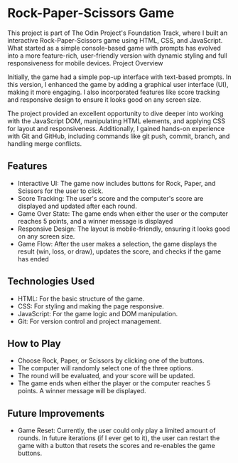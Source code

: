 # Rock-Paper-Scissors Game

This project is part of The Odin Project's Foundation Track, where I built an interactive Rock-Paper-Scissors game using HTML, CSS, and JavaScript. What started as a simple console-based game with prompts has evolved into a more feature-rich, user-friendly version with dynamic styling and full responsiveness for mobile devices.
Project Overview

Initially, the game had a simple pop-up interface with text-based prompts. In this version, I enhanced the game by adding a graphical user interface (UI), making it more engaging. I also incorporated features like score tracking and responsive design to ensure it looks good on any screen size.

The project provided an excellent opportunity to dive deeper into working with the JavaScript DOM, manipulating HTML elements, and applying CSS for layout and responsiveness. Additionally, I gained hands-on experience with Git and GitHub, including commands like git push, commit, branch, and handling merge conflicts.

## Features
<ul>
    <li>Interactive UI: The game now includes buttons for Rock, Paper, and Scissors for the user to click.</li>
    <li>Score Tracking: The user's score and the computer's score are displayed and updated after each round.</li>
    <li>Game Over State: The game ends when either the user or the computer reaches 5 points, and a winner message is displayed</li>
    <li>Responsive Design: The layout is mobile-friendly, ensuring it looks good on any screen size.</li>
    <li>Game Flow: After the user makes a selection, the game displays the result (win, loss, or draw), updates the score, and checks if the game has ended</li>
</ul>

## Technologies Used
<ul>
    <li>HTML: For the basic structure of the game.</li>
    <li>CSS: For styling and making the page responsive.</li>
    <li>JavaScript: For the game logic and DOM manipulation.</li>
    <li>Git: For version control and project management.</li>
</ul>

## How to Play
<ul>
    <li>Choose Rock, Paper, or Scissors by clicking one of the buttons.</li>
    <li>The computer will randomly select one of the three options.</li>
    <li>The round will be evaluated, and your score will be updated.</li>
    <li>The game ends when either the player or the computer reaches 5 points. A winner message will be displayed.</li>
</ul>

## Future Improvements
<ul>
    <li>Game Reset: Currently, the user could only play a limited amount of rounds. In future iterations (if I ever get to it), the user can restart the game with a button that resets the scores and re-enables the game buttons.</li>
</ul>